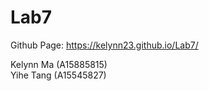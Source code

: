 # Lab7

Github Page: https://kelynn23.github.io/Lab7/

Kelynn Ma (A15885815)  
Yihe Tang (A15545827)
